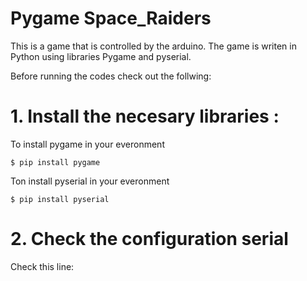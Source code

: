 # Pygame Space_Raiders

This is a  game that is controlled by the arduino. The game is writen in Python using libraries Pygame and pyserial.


Before running the codes check out the follwing:

# 1. Install the necesary libraries  :

To install pygame in your everonment 

    $ pip install pygame

Ton install pyserial in your everonment

    $ pip install pyserial


# 2.  Check the configuration serial 

Check this line:
    
